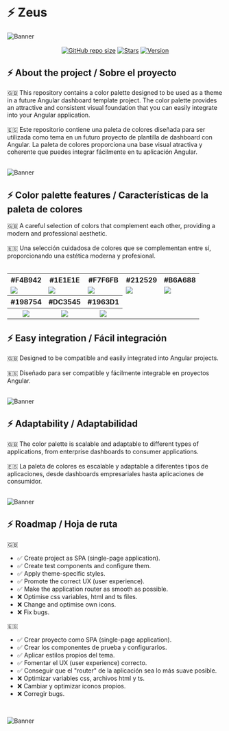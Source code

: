 # ⚡ Zeus

![Banner](https://i.ibb.co/vq674jg/Zeus-2.png)

<p align='center'>
   <a href='#'><img align='center' alt='GitHub repo size' src='https://img.shields.io/github/repo-size/mzafram2001/zeus?color=F4B942&style=for-the-badge&logo=github'></a>
   <a href='https://github.com/mzafram2001/zeus/stargazers'><img align='center' alt='Stars' src='https://img.shields.io/github/stars/mzafram2001/zeus?color=F4B942&style=for-the-badge&logo=data%3Aimage/png%3Bbase64%2CiVBORw0KGgoAAAANSUhEUgAAAB4AAAAdCAYAAAC9pNwMAAAACXBIWXMAAAsTAAALEwEAmpwYAAAAIGNIUk0AAHpFAACAgwAA/FcAAIDoAAB5FgAA8QEAADtfAAAcheDStWoAAAHISURBVHjavJS/a1NRGIafm7RaaGJ1KR0MQUVNBiOhtKLg6GKXItRJVwc3M%2BpW%2Bg/4Fwid3LRLBydBHARBiqSiqcY2UOgipopBQnxdzpXr5dyb5iQnHxw49/z4nvOe7543kIRjPAFywIrL5sARPAF0TT8P/Bw0QcZR7cNIf3VcirNG4ZT5/mOuvONb8YMINMzxyLfiLNAGpmPjPVPrji/F9y3Q8EA1n4oPgNmEuUNgxofitRQowAng8bCKTwFF4CxQBq4BN4%2BY8wXwCvgAfAb2gG828C3gDHDOgIpAIaGWLvELaAG7QBNoAF8DSV8MeJxxkAEWgfoYoU1gPqzxceANcNkztAEsAO3wr/5tBt55hH4C5o0B/fecusBVT/CPpqQ//o1IircJSW81utiWlItzkt5xAGwBl4ZUugNUbB6eZplFU5djjtAeUAXeu3h1CzjtCG4DJ128eq6PN/eLPHDeBVwd4prD3FUXcGkEz%2BiCC/jiCMAlH%2BAN4JmrYpuBhG0/wRCeSqpE1pUkrSes/S5p0pY/CVqwJNmUdD3loFckPbfsKw8CXo5sfC1pKQUYbzckvYzsvzMI%2BJ7x2LsDAOPttqS6pJpt/u8AK65O%2Bt9ReEMAAAAASUVORK5CYII%3D'></a>
<a href='#'><img align='center' alt='Version' src='https://img.shields.io/badge/Version-0.0.21-F4B942?style=for-the-badge&logo=convertio&logoColor=white'></a>
</p>

## ⚡ About the project / Sobre el proyecto
<div>
  🇬🇧 This repository contains a color palette designed to be used as a theme in a future Angular dashboard template project. The color palette provides an attractive and consistent visual foundation that you can easily integrate into your Angular application.
</div>
<br>
<div>
  🇪🇸 Este repositorio contiene una paleta de colores diseñada para ser utilizada como tema en un futuro proyecto de plantilla de dashboard con Angular. La paleta de colores proporciona una base visual atractiva y coherente que puedes integrar fácilmente en tu aplicación Angular.
</div>
<br>

![Banner](https://i.ibb.co/Hrg2Cbp/zeus-ex1.png)

## ⚡ Color palette features / Características de la paleta de colores

<div>
  🇬🇧 A careful selection of colors that complement each other, providing a modern and professional aesthetic.
</div>
<br>
<div>
  🇪🇸 Una selección cuidadosa de colores que se complementan entre sí, proporcionando una estética moderna y profesional.
</div>
<br>
<table>
  <tr>
    <th><b>#F4B942</b></th>
    <th><b>#1E1E1E</b></th>
    <th><b>#F7F6FB</b></th>
    <th><b>#212529</b></th>
    <th><b>#B6A688</b></th>
  </tr>
  <tr>
    <td><img src="https://i.ibb.co/NyPB6mz/yellow.png"></td>
    <td><img src="https://i.ibb.co/X2JVYVf/blackback.png"></td>
    <td><img src="https://i.ibb.co/kmtqVkM/white.png"></td>
    <td><img src="https://i.ibb.co/CVCdbgb/blackfont.png"></td>
    <td><img src="https://i.ibb.co/qCsdzsG/gold.png"></td>
  </tr>
  <tr>
    <th><b>#198754</b></th>
    <th><b>#DC3545</b></th>
    <th><b>#1963D1</b></th>
  </tr>
  <tr>
    <th><img src="https://i.ibb.co/mFkTzk6/green.png"></th>
    <th><img src="https://i.ibb.co/pdBMMMP/red.png"></th>
    <th><img src="https://i.ibb.co/DM7cqxs/blue.png"></th>
  </tr>
</table>

## ⚡ Easy integration / Fácil integración

<div>
  🇬🇧 Designed to be compatible and easily integrated into Angular projects.
</div>
<br>
<div>
  🇪🇸 Diseñado para ser compatible y fácilmente integrable en proyectos Angular.
</div>
<br>

![Banner](https://i.ibb.co/j8hm5yQ/zeus-ex2.png)

## ⚡ Adaptability / Adaptabilidad

<div>
  🇬🇧 The color palette is scalable and adaptable to different types of applications, from enterprise dashboards to consumer applications.
</div>
<br>
<div>
  🇪🇸 La paleta de colores es escalable y adaptable a diferentes tipos de aplicaciones, desde dashboards empresariales hasta aplicaciones de consumidor.
</div>
<br>

![Banner](https://i.ibb.co/YBkxVyk/zeus-ex3.png)

## ⚡ Roadmap / Hoja de ruta

🇬🇧
- ✅ Create project as SPA (single-page application).
- ✅ Create test components and configure them.
- ✅ Apply theme-specific styles.
- ✅ Promote the correct UX (user experience).
- ✅ Make the application router as smooth as possible.
- ❌ Optimise css variables, html and ts files.
- ❌ Change and optimise own icons.
- ❌ Fix bugs.

🇪🇸
- ✅ Crear proyecto como SPA (single-page application).
- ✅ Crear los componentes de prueba y configurarlos.
- ✅ Aplicar estilos propios del tema.
- ✅ Fomentar el UX (user experience) correcto.
- ✅ Conseguir que el "router" de la aplicación sea lo más suave posible.
- ❌ Optimizar variables css, archivos html y ts.
- ❌ Cambiar y optimizar iconos propios.
- ❌ Corregir bugs.
<br>

![Banner](https://i.ibb.co/T1dcWxr/Zeus-1.png)
